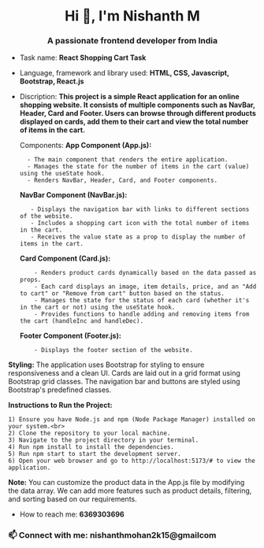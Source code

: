 <h1 align="center">Hi 👋, I'm Nishanth M</h1>
<h3 align="center">A passionate frontend developer from India</h3>

- Task name: **React Shopping Cart Task**
- Language, framework and library used: **HTML, CSS, Javascript, Bootstrap, React.js**
- Discription: **This project is a simple React application for an online shopping website. It consists of multiple components such as NavBar, Header, Card and Footer. Users can browse through different products displayed on cards, add them to their cart and view the total number of items in the cart.**

  Components:
     **App Component (App.js):**
       
        - The main component that renders the entire application.
        - Manages the state for the number of items in the cart (value) using the useState hook.
        - Renders NavBar, Header, Card, and Footer components.
       
     **NavBar Component (NavBar.js):**
  
         - Displays the navigation bar with links to different sections of the website.
         - Includes a shopping cart icon with the total number of items in the cart.
         - Receives the value state as a prop to display the number of items in the cart.
     **Card Component (Card.js):**
  
          - Renders product cards dynamically based on the data passed as props.
          - Each card displays an image, item details, price, and an "Add to cart" or "Remove from cart" button based on the status.
          - Manages the state for the status of each card (whether it's in the cart or not) using the useState hook.
          - Provides functions to handle adding and removing items from the cart (handleInc and handleDec).
     **Footer Component (Footer.js):**
  
          - Displays the footer section of the website.

**Styling:**
    The application uses Bootstrap for styling to ensure responsiveness and a clean UI.
    Cards are laid out in a grid format using Bootstrap grid classes.
    The navigation bar and buttons are styled using Bootstrap's predefined classes.
    
**Instructions to Run the Project:**

    1) Ensure you have Node.js and npm (Node Package Manager) installed on your system.<br>
    2) Clone the repository to your local machine.
    3) Navigate to the project directory in your terminal.
    4) Run npm install to install the dependencies.
    5) Run npm start to start the development server.
    6) Open your web browser and go to http://localhost:5173/# to view the application.
**Note:**
    You can customize the product data in the App.js file by modifying the data array.
    We can add more features such as product details, filtering, and sorting based on our requirements.

-  How to reach me: **6369303696**

<h3 align="left">📫 Connect with me: nishanthmohan2k15@gmailcom</h3>
<p align="left">
</p>

